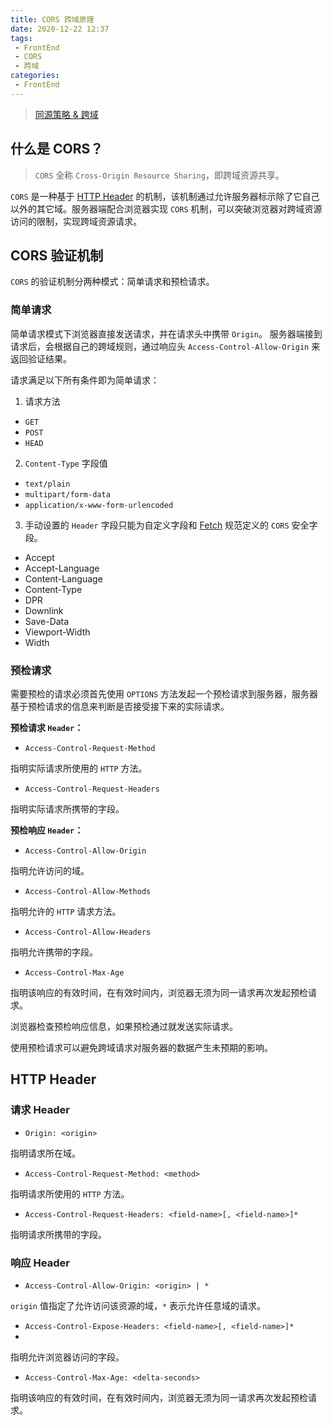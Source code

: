 ```yaml
---
title: CORS 跨域原理
date: 2020-12-22 12:37
tags:
 - FrontEnd
 - CORS
 - 跨域
categories:
 - FrontEnd
---
```


> [同源策略 & 跨域](https://blog.csdn.net/u014165119/article/details/111355519)

## 什么是 CORS？

> `CORS` 全称 `Cross-Origin Resource Sharing`，即跨域资源共享。

`CORS` 是一种基于 [HTTP Header](https://developer.mozilla.org/en-US/docs/Glossary/Header) 的机制，该机制通过允许服务器标示除了它自己以外的其它域。服务器端配合浏览器实现 `CORS` 机制，可以突破浏览器对跨域资源访问的限制，实现跨域资源请求。

## CORS 验证机制

`CORS` 的验证机制分两种模式：简单请求和预检请求。

### 简单请求

简单请求模式下浏览器直接发送请求，并在请求头中携带 `Origin`。 服务器端接到请求后，会根据自己的跨域规则，通过响应头 `Access-Control-Allow-Origin` 来返回验证结果。

请求满足以下所有条件即为简单请求：

1. 请求方法

 - `GET`
 - `POST`
 - `HEAD` 
  
2. `Content-Type` 字段值

 - `text/plain`
 - `multipart/form-data`
 - `application/x-www-form-urlencoded`
  
3. 手动设置的 `Header` 字段只能为自定义字段和 [Fetch](https://fetch.spec.whatwg.org) 规范定义的 `CORS` 安全字段。

 - Accept
 - Accept-Language
 - Content-Language
 - Content-Type
 - DPR
 - Downlink
 - Save-Data
 - Viewport-Width
 - Width

### 预检请求

需要预检的请求必须首先使用 `OPTIONS` 方法发起一个预检请求到服务器，服务器基于预检请求的信息来判断是否接受接下来的实际请求。

**预检请求 `Header`：**

* `Access-Control-Request-Method`

指明实际请求所使用的 `HTTP` 方法。

* `Access-Control-Request-Headers`

指明实际请求所携带的字段。

**预检响应 `Header`：**

* `Access-Control-Allow-Origin`

指明允许访问的域。

* `Access-Control-Allow-Methods`

指明允许的 `HTTP` 请求方法。

* `Access-Control-Allow-Headers`

指明允许携带的字段。

* `Access-Control-Max-Age`

指明该响应的有效时间，在有效时间内，浏览器无须为同一请求再次发起预检请求。

浏览器检查预检响应信息，如果预检通过就发送实际请求。

使用预检请求可以避免跨域请求对服务器的数据产生未预期的影响。

## HTTP Header

### 请求 Header

* `Origin: <origin>` 

指明请求所在域。

* `Access-Control-Request-Method: <method>` 

指明请求所使用的 `HTTP` 方法。

* `Access-Control-Request-Headers: <field-name>[, <field-name>]*`

指明请求所携带的字段。

### 响应 Header

* `Access-Control-Allow-Origin: <origin> | *`

`origin` 值指定了允许访问该资源的域，`*` 表示允许任意域的请求。
* `Access-Control-Expose-Headers: <field-name>[, <field-name>]*`
* 
指明允许浏览器访问的字段。

* `Access-Control-Max-Age: <delta-seconds>`

指明该响应的有效时间，在有效时间内，浏览器无须为同一请求再次发起预检请求。